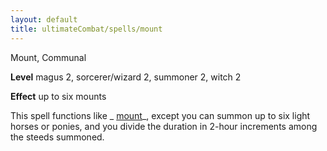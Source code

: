 ```yaml
---
layout: default
title: ultimateCombat/spells/mount
---
```

Mount, Communal

**Level** magus 2, sorcerer/wizard 2, summoner 2, witch 2

**Effect** up to six mounts

This spell functions like _ [mount](spells/mount#_mount)_, except you can summon up to six light horses or ponies, and you divide the duration in 2-hour increments among the steeds summoned.

